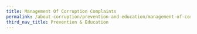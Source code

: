 ```yaml
---
title: Management Of Corruption Complaints
permalink: /about-corruption/prevention-and-education/management-of-corruption-complaints/
third_nav_title: Prevention & Education
---
```

